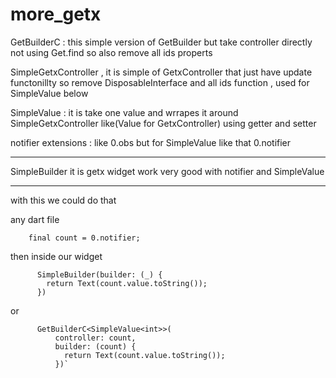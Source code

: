 # more_getx
GetBuilderC : this simple version of GetBuilder but take controller directly not using Get.find so also remove all ids properts

SimpleGetxController , it is simple of GetxController that just have update functonillty so remove DisposableInterface and all ids function , used for SimpleValue below

SimpleValue : it is take one value and wrrapes it around SimpleGetxController like(Value for GetxController) using getter and setter

notifier extensions : like 0.obs but for SimpleValue like that 0.notifier

__________________________________________________

SimpleBuilder it is getx widget work very good with notifier and SimpleValue

__________________________________________________


with this we could do that

any dart file

        final count = 0.notifier;

then inside our widget

          SimpleBuilder(builder: (_) {
            return Text(count.value.toString());
          })

or

          GetBuilderC<SimpleValue<int>>(
              controller: count,
              builder: (count) {
                return Text(count.value.toString());
              })`
